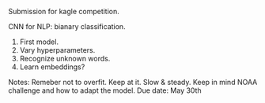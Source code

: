 
   Submission for kagle competition.

CNN for NLP: bianary classification.

   1. First model.
   2. Vary hyperparameters.
   3. Recognize unknown words.
   4. Learn embeddings?
   
Notes: Remeber not to overfit.
       Keep at it. Slow & steady.
       Keep in mind NOAA challenge and how to adapt the model.
          Due date: May 30th
